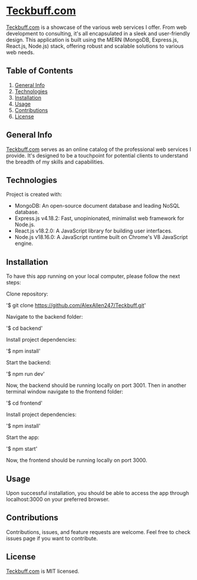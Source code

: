 # <a href="https://teckbuff.com/" target="_blank">Teckbuff.com</a>

<a href="https://teckbuff.com/" target="_blank">Teckbuff.com</a> is a showcase of the various web services I offer. From web development to consulting, it's all encapsulated in a sleek and user-friendly design. This application is built using the MERN (MongoDB, Express.js, React.js, Node.js) stack, offering robust and scalable solutions to various web needs.

## Table of Contents
1. [General Info](#general-info)
2. [Technologies](#technologies)
3. [Installation](#installation)
4. [Usage](#usage)
5. [Contributions](#contributions)
6. [License](#license)

## General Info
<a href="https://teckbuff.com/" target="_blank">Teckbuff.com</a> serves as an online catalog of the professional web services I provide. It's designed to be a touchpoint for potential clients to understand the breadth of my skills and capabilities.

## Technologies
Project is created with:
- MongoDB: An open-source document database and leading NoSQL database.
- Express.js v4.18.2: Fast, unopinionated, minimalist web framework for Node.js.
- React.js v18.2.0: A JavaScript library for building user interfaces.
- Node.js v18.16.0: A JavaScript runtime built on Chrome's V8 JavaScript engine.

## Installation
To have this app running on your local computer, please follow the next steps:

Clone repository:

'$ git clone https://github.com/AlexAllen247/Teckbuff.git'

Navigate to the backend folder:

'$ cd backend'

Install project dependencies:

'$ npm install'

Start the backend:

'$ npm run dev'

Now, the backend should be running locally on port 3001. Then in another terminal window navigate to the frontend folder:

'$ cd frontend'

Install project dependencies:

'$ npm install'

Start the app:

'$ npm start'

Now, the frontend should be running locally on port 3000.

## Usage
Upon successful installation, you should be able to access the app through localhost:3000 on your preferred browser.

## Contributions
Contributions, issues, and feature requests are welcome. Feel free to check issues page if you want to contribute.

## License
<a href="https://teckbuff.com/" target="_blank">Teckbuff.com</a> is MIT licensed.
